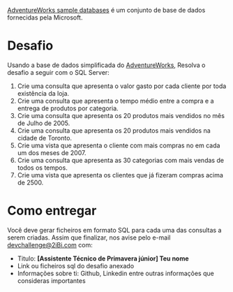 [AdventureWorks sample databases](https://learn.microsoft.com/en-us/sql/samples/adventureworks-install-configure?view=sql-server-ver16&tabs=ssms) é um conjunto de base de dados fornecidas pela Microsoft.

# Desafio
Usando a base de dados simplificada do [AdventureWorks](https://github.com/Microsoft/sql-server-samples/releases/download/adventureworks/AdventureWorksLT2019.bak), Resolva o desafio a seguir com o SQL Server:

1. Crie uma consulta que apresenta o valor gasto por cada cliente por toda existência da loja.
2. Crie uma consulta que apresenta o tempo médio entre a compra e a entrega de produtos por categoria.
3. Crie uma consulta que apresenta os 20 produtos mais vendidos no mês de Julho de 2005.
4. Crie uma consulta que apresenta os 20 produtos mais vendidos na cidade de Toronto.
5. Crie uma vista que apresenta o cliente com mais compras no em cada um dos meses de 2007.
6. Crie uma consulta que apresenta as 30 categorias com mais vendas de todos os tempos.
7. Crie uma vista que apresenta os clientes que já fizeram compras acima de 2500.

# Como entregar
Você deve gerar ficheiros em formato SQL para cada uma das consultas a serem criadas.
Assim que finalizar, nos avise pelo e-mail devchallenge@2iBi.com com:
- Titulo: **[Assistente Técnico de Primavera júnior] Teu nome**
- Link ou ficheiros sql do desafio anexado
- Informações sobre ti: Github, Linkedin entre outras informações que consideras importantes